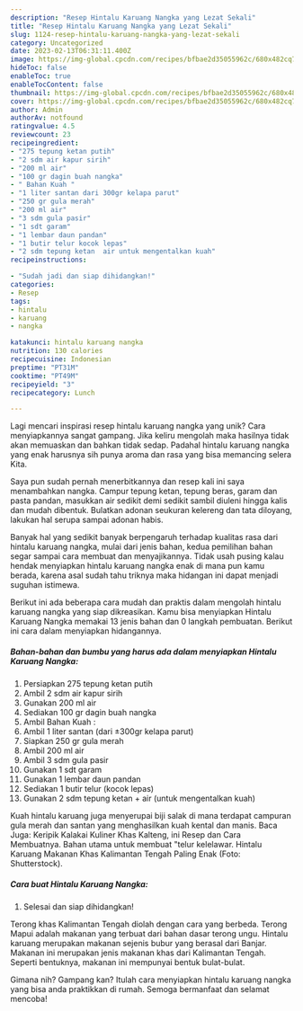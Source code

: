 ```yaml
---
description: "Resep Hintalu Karuang Nangka yang Lezat Sekali"
title: "Resep Hintalu Karuang Nangka yang Lezat Sekali"
slug: 1124-resep-hintalu-karuang-nangka-yang-lezat-sekali
category: Uncategorized
date: 2023-02-13T06:31:11.400Z
image: https://img-global.cpcdn.com/recipes/bfbae2d35055962c/680x482cq70/hintalu-karuang-nangka-foto-resep-utama.jpg
hideToc: false
enableToc: true
enableTocContent: false
thumbnail: https://img-global.cpcdn.com/recipes/bfbae2d35055962c/680x482cq70/hintalu-karuang-nangka-foto-resep-utama.jpg
cover: https://img-global.cpcdn.com/recipes/bfbae2d35055962c/680x482cq70/hintalu-karuang-nangka-foto-resep-utama.jpg
author: Admin
authorAv: notfound
ratingvalue: 4.5
reviewcount: 23
recipeingredient:
- "275 tepung ketan putih"
- "2 sdm air kapur sirih"
- "200 ml air"
- "100 gr dagin buah nangka"
- " Bahan Kuah "
- "1 liter santan dari 300gr kelapa parut"
- "250 gr gula merah"
- "200 ml air"
- "3 sdm gula pasir"
- "1 sdt garam"
- "1 lembar daun pandan"
- "1 butir telur kocok lepas"
- "2 sdm tepung ketan  air untuk mengentalkan kuah"
recipeinstructions:

- "Sudah jadi dan siap dihidangkan!"
categories:
- Resep
tags:
- hintalu
- karuang
- nangka

katakunci: hintalu karuang nangka 
nutrition: 130 calories
recipecuisine: Indonesian
preptime: "PT31M"
cooktime: "PT49M"
recipeyield: "3"
recipecategory: Lunch

---
```





Lagi mencari inspirasi resep hintalu karuang nangka yang unik? Cara menyiapkannya sangat gampang. Jika keliru mengolah maka hasilnya tidak akan memuaskan dan bahkan tidak sedap. Padahal hintalu karuang nangka yang enak harusnya sih punya aroma dan rasa yang bisa memancing selera Kita.





Saya pun sudah pernah menerbitkannya dan resep kali ini saya menambahkan nangka. Campur tepung ketan, tepung beras, garam dan pasta pandan, masukkan air sedikit demi sedikit sambil diuleni hingga kalis dan mudah dibentuk. Bulatkan adonan seukuran kelereng dan tata diloyang, lakukan hal serupa sampai adonan habis.

Banyak hal yang sedikit banyak berpengaruh terhadap kualitas rasa dari hintalu karuang nangka, mulai dari jenis bahan, kedua pemilihan bahan segar sampai cara membuat dan menyajikannya. Tidak usah pusing kalau hendak menyiapkan hintalu karuang nangka enak di mana pun kamu berada, karena asal sudah tahu triknya maka hidangan ini dapat menjadi suguhan istimewa.






Berikut ini ada beberapa cara mudah dan praktis dalam mengolah hintalu karuang nangka yang siap dikreasikan. Kamu bisa menyiapkan Hintalu Karuang Nangka memakai 13 jenis bahan dan 0 langkah pembuatan. Berikut ini cara dalam menyiapkan hidangannya.

<!--inarticleads1-->

##### Bahan-bahan dan bumbu yang harus ada dalam menyiapkan Hintalu Karuang Nangka:

1. Persiapkan 275 tepung ketan putih
1. Ambil 2 sdm air kapur sirih
1. Gunakan 200 ml air
1. Sediakan 100 gr dagin buah nangka
1. Ambil  Bahan Kuah :
1. Ambil 1 liter santan (dari ±300gr kelapa parut)
1. Siapkan 250 gr gula merah
1. Ambil 200 ml air
1. Ambil 3 sdm gula pasir
1. Gunakan 1 sdt garam
1. Gunakan 1 lembar daun pandan
1. Sediakan 1 butir telur (kocok lepas)
1. Gunakan 2 sdm tepung ketan + air (untuk mengentalkan kuah)


Kuah hintalu karuang juga menyerupai biji salak di mana terdapat campuran gula merah dan santan yang menghasilkan kuah kental dan manis. Baca Juga: Keripik Kalakai Kuliner Khas Kalteng, ini Resep dan Cara Membuatnya. Bahan utama untuk membuat &#34;telur kelelawar. Hintalu Karuang Makanan Khas Kalimantan Tengah Paling Enak (Foto: Shutterstock). 

<!--inarticleads2-->

##### Cara buat Hintalu Karuang Nangka:


1. Selesai dan siap dihidangkan!

Terong khas Kalimantan Tengah diolah dengan cara yang berbeda. Terong Mapui adalah makanan yang terbuat dari bahan dasar terong ungu. Hintalu karuang merupakan makanan sejenis bubur yang berasal dari Banjar. Makanan ini merupakan jenis makanan khas dari Kalimantan Tengah. Seperti bentuknya, makanan ini mempunyai bentuk bulat-bulat. 

Gimana nih? Gampang kan? Itulah cara menyiapkan hintalu karuang nangka yang bisa anda praktikkan di rumah. Semoga bermanfaat dan selamat mencoba!

